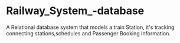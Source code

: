 # Railway_System_-database
A Relational database system that models a train Station, it's tracking connecting stations,schedules and Passenger Booking Information.
